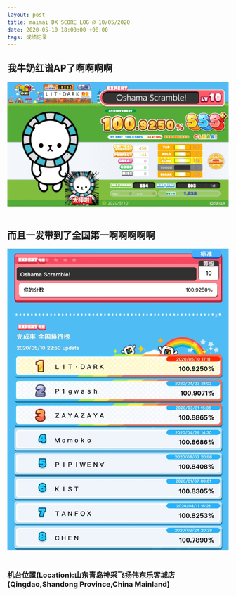 ```yaml
---
layout: post
title: maimai DX SCORE LOG @ 10/05/2020
date: 2020-05-10 18:00:00 +08:00
tags: 成绩记录
---
```


## 我牛奶红谱AP了啊啊啊啊<br/>

![maimai DX](/assets/images/blog/DX/DXAP002.jpg "DX AP 002")<br/><br/>
## 而且一发带到了全国第一啊啊啊啊啊<br/>
![maimai DX](/assets/images/blog/DX/DX-Oshama-Ranking.jpg "DX Oshama Screamble Raking")<br/><br/>

### 机台位置(Location):山东青岛神采飞扬伟东乐客城店(Qingdao,Shandong Province,China Mainland)